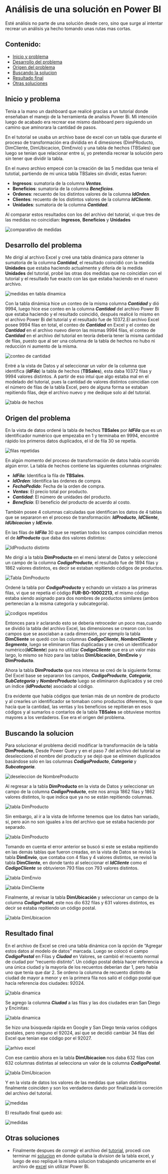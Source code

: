 # Análisis de una solución en Power BI

Esté análisis no parte de una solución desde cero, sino que surge al intentar recrear un análisis ya hecho tomando unas rutas mas cortas. 

## Contenido:

- [Inicio y problema](#inicio-y-problema)
- [Desarrollo del problema](#desarrollo-del-problema)
- [Origen del problema](#origen-del-problema)
- [Buscando la solucion](#buscando-la-solucion)
- [Resultado final](#resultado-final)
- [Otras soluciones](#otras-soluciones)

## Inicio y problema

Tenia a la mano un dashboard que realicé gracias a un tutorial donde enseñaban el manejo de la herramienta de analisis Power Bi. Mi intención luego de acabado era recrear ese mismo dashboard pero siguiendo un camino que aminorara la cantidad de pasos.

En el tutorial se usaba un archivo base de excel con un tabla que durante el proceso de transformación era dividida en 4 dimesiones (DimPRoducto, DimCliente, DimUbicacion, DimEnvio) y una tabla de hechos (TBSales) que luego se tenian que relacionar entre si, yo pretendía recrear la solución pero sin tener que dividir la tabla.

En el nuevo archivo empecé con la creación de las 5 medidas que tenia el tutotial, partiendo de mi unica tabla TBSales sin dividir, estas fueron:

- **Ingresos**: sumatoria de la columna ***Ventas***.
- **Beneficios**: sumatoria de la columna ***Beneficios***.
- **Ordenes**: recuento de los distintos valores de la columna ***IdOrden***.
- **Clientes**: recuento de los distintos valores de la columna ***IdCliente***.
- **Unidades**: sumatoria de la columna ***Cantidad***.

Al comparar estos resultados con los del archivo del tutorial, vi que tres de las medidas no coincidian: **Ingresos**, **Beneficios** y **Unidades**

![comparativo de medidas](imagenes/imagen2.PNG)


## Desarrollo del problema

Me dirigí al archivo Excel y creé una tabla dinámica para obtener la sumatoria de la columna ***Cantidad***, el resultado coincidió con la medida **Unidades** que estaba haciendo actualmente y difería de la medida **Unidades** del tutorial, probé las otras dos medidas que no coincidían con el tutorial y el resultado fue exacto con las que estaba haciendo en el nuevo archivo.

![medidas en tabla dinamica](imagenes/imagen3.PNG)

Con la tabla dinámica hice un conteo de la misma columna ***Cantidad*** y dió 9994, luego hice ese conteo en la columna ***Cantidad*** del archivo Power Bi que estaba haciendo y el resultado coincidió, después realicé lo mismo en el archivo Power Bi del tutorial y el resultado fue de 10372.El archivo Excel posee 9994 filas en total, el conteo de ***Cantidad*** en Excel y el conteo de ***Cantidad*** en el archivo nuevo dieron las mismas 9994 filas, el conteo de ***Cantidad*** en el archivo del tutorial en teoría debería tener la misma cantidad de filas, puesto que al ser una columna de la tabla de hechos no hubo ni reducción ni aumento de la misma.

![conteo de cantidad](imagenes/imagen4.PNG)

Entré a la vista de Datos y al seleccionar un valor de la columna que identifica (***IdFila***) la tabla de hechos (**TBSales**), esta daba 10372 filas y 9994 valores distintos. A partir de eso intuí que algo estaba mal en el modelado del tutorial, pues la cantidad de valores distintos coincidían con el número de filas de la tabla Excel, pero de alguna forma se estaban repitiendo filas, deje el archivo nuevo y me dedique solo al del tutorial.

![tabla de hechos](imagenes/imagen5.PNG)


## Origen del problema

En la vista de datos ordené la tabla de hechos **TBSales** por ***IdFila*** que es un identificador numérico que empezaba en 1 y terminaba en 9994, encontré rápido los primeros datos duplicados, el id de fila 30 se repetía.

![filas repetidas](imagenes/imagen6.PNG)

En algún momento del proceso de transformación de datos había ocurrido algún error. La tabla de hechos contiene las siguientes columnas originales:

- ***IdFila***: Identifica la fila de **TBSales**.
- ***IdOrden***: Identifica las órdenes de compra.
- ***FechaPedido***: Fecha de la orden de compra.
- ***Ventas***: El precio total por producto.
- ***Cantidad***: El número de unidades del producto.
- ***Beneficio***: El beneficio del producto de acuerdo al costo.

También posee 4 columnas calculadas que identifican los datos de 4 tablas que se separaron en el proceso de transformación: ***IdProducto***, ***IdCliente***, ***IdUbicacion*** y ***IdEnvio***.

En las filas de ***IdFila*** 30 que se repetían todos los campos coincidían menos el de ***IdProducto*** que daba dos valores distintos:

![IdProducto distinto](imagenes/imagen7.PNG)

Me dirigí a la tabla **DimProducto** en el menú lateral de Datos y seleccioné un campo de la columna ***CodigoProducto***, el resultado fue de 1894 filas y 1862 valores distintos, es decir se estaban repitiendo códigos de productos.

![Tabla DimProducto](imagenes/imagen8.PNG)

Ordené la tabla por ***CodigoProducto*** y echando un vistazo a las primeras filas, vi que se repetía el código **FUR-BO-10002213**, el mismo código estaba siendo asignado para dos nombres de productos similares (ambos pertenecían a la misma categoría y subcategoría).

![codigos repetidos](imagenes/imagen9.PNG)

Entonces para ir aclarando esto se deberia retroceder un poco mas,cuando se dividió la tabla del archivo Excel, las dimensiones se crearon con los campos que se asociaban a cada dimensión, por ejemplo la tabla **DimCliente** se quedó con las columnas ***CodigoCliente***, ***NombreCliente*** y ***Segmento***, luego se eliminaron filas duplicadas y se creó un identificador numérico(***IdCliente***) para no utilizar ***CodigoCliente*** que era un valor más largo, lo mismo se hizo para las tablas **DimUbicación**, **DimEnvio** y **DimProducto**.

Ahora la tabla **DimProducto** que nos interesa se creó de la siguiente forma: Del Excel base se separaron los campos, ***CodigoProducto***, ***Categoria***, ***SubCategoria*** y ***NombreProducto*** luego se eliminaron duplicados y se creó un índice (***IdProducto***) asociado al código.

Era evidente que había códigos que tenían más de un nombre de producto y al crearles un identificador se tomaban como productos diferentes, lo que hacía que la cantidad, las ventas y los beneficios se repitieran en esos códigos y al sumarlos o contarlos de la tabla **TBSales** se obtuviese montos mayores a los verdaderos. Ese era el origen del problema.


## Buscando la solucion

Para solucionar el problema decidí modificar la transformación de la tabla **DimProducto**, Desde Power Query y en el paso 7 del archivo del tutorial se deseleccionó el nombre del producto y se dejó que se eliminen duplicados basándose solo en las columnas ***CodigoProducto***, ***Categoria*** y ***Subcategoria***.

![deseleccion de NombreProducto](imagenes/imagen10.PNG)

Al regresar a la tabla **DimProducto** en la vista de Datos y seleccionar un campo de la columna ***CodigoProducto***, este nos arroja 1862 filas y 1862 valores distintos, lo que indica que ya no se están repitiendo columnas.

![tabla DimProducto](imagenes/imagen11.PNG)

Sin embargo, al ir a la vista de Informe tenemos que los datos han variado, sí, pero aún no son iguales a los del archivo que se estaba haciendo por separado.

![tabla DimProducto](imagenes/imagen12.PNG)

Tomando en cuenta el error anterior se buscó si este se estaba repitiendo en las demás tablas que fueron creadas, en la vista de Datos se revisó la tabla **DimEnvio**, que contaba con 4 filas y 4 valores distintos, se revisó la tabla **DimCliente**, en donde tanto al seleccionar el ***IdCliente*** como el ***CodigoCliente*** se obtuvieron 793 filas con 793 valores distintos.

![tabla DimEnvio](imagenes/imagen13.PNG)

![tabla DimCliente](imagenes/imagen14.PNG)

Finalmente, al revisar la tabla **DimUbicación** y seleccionar un campo de la columna ***CodigoPostal***, este nos dio 632 filas y 631 valores distintos, es decir se estaba repitiendo un código postal.

![tabla DimUbicacion](imagenes/imagen15.PNG)


## Resultado final

En el archivo de Excel se creó una tabla dinámica con la opción de “Agregar estos datos al modelo de datos” marcada. Luego se colocó el campo ***CodigoPostal*** en Filas y ***Ciudad*** en Valores, se cambió el recuento normal de ciudad por “recuento distinto”. Un código postal debía hacer referencia a una única ciudad y la mayoría de los recuentos deberían dar 1, pero había uno que tenía que dar 2. Se ordeno la columna de recuento distinto de ciudad de mayor a menor y en la primera fila nos salió el código postal que hacía referencia  dos ciudades: 92024.

![tabla dinamica](imagenes/imagen16.PNG)

Se agrego la columna ***Ciudad*** a las filas y las dos ciudades eran San Diego y Encinitas:

![tabla dinamica](imagenes/imagen17.PNG)

Se hizo una búsqueda rápida en Google y San Diego tenía varios códigos postales, pero ninguno el 92024, así que se decidió cambiar 34 filas del Excel que tenían ese código por el 92027.

![arhivo excel](imagenes/imagen18.PNG)

Con ese cambio ahora en la tabla **DimUbicacion** nos daba 632 filas con 632 columnas distintas al selecciona un valor de la columna ***CodigoPostal***.

![tabla DimUbicacion](imagenes/imagen19.PNG)

Y en la vista de datos los valores de las medidas que salían distintos finalmente coinciden y son los verdaderos dando por finalizada la correción del archivo del tutorial.

![medidas](imagenes/imagen20.PNG)

El resultado final quedo asi:

![medidas](imagenes/imagen21.PNG)


## Otras soluciones

- Finalmente despues de corregir el archivo del [tutorial](power-bi-tutorial), procedi con terminar mi [solucion](power-bi-sin-dividir-tabla) en donde quitaba la division de la tabla excel, y luego de eso repliqué la misma solucion trabajando unicamente en el archivo de [excel](dashboard-en-excel) sin utilizar Power Bi.